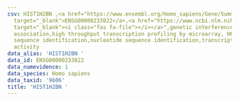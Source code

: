 ```yaml
---
csv: HIST1H2BN ,<a href="https://www.ensembl.org/Homo_sapiens/Gene/Summary?db=core;g=ENSG00000233822"
  target="_blank">ENSG00000233822</a>,<a href="https://www.ncbi.nlm.nih.gov/pubmed/28369544"
  target="_blank"><i class="fas fa-file"></i></a>",genetic interference,functional
  association,high throughput transcription profiling by microarray, HF73 cells,nucleotide
  sequence identification,nucleotide sequence identification,transcriptional regulation,down-regulates
  activity
data_alias: 'HIST1H2BN '
data_id: ENSG00000233822
data_numevidence: 1
data_species: Homo sapiens
data_taxid: '9606'
title: 'HIST1H2BN '
---
```

